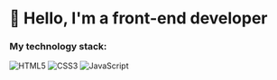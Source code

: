 # 👋 Hello, I'm a front-end developer

### My technology stack:
![HTML5](https://img.shields.io/badge/HTML-090909?style=for-the-badge&logo=HTML5)
![CSS3](https://img.shields.io/badge/CSS-090909?style=for-the-badge&logo=CSS3&colorLogo=4f78c4)
![JavaScript](https://img.shields.io/badge/TypeScript-090909?style=for-the-badge&logo=JavaScript)
